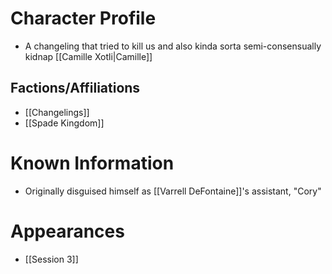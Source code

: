 # Character Profile
- A changeling that tried to kill us and also kinda sorta semi-consensually kidnap [[Camille Xotli|Camille]]

## Factions/Affiliations
- [[Changelings]]
- [[Spade Kingdom]]

# Known Information
- Originally disguised himself as [[Varrell DeFontaine]]'s assistant, "Cory"

# Appearances
- [[Session 3]]